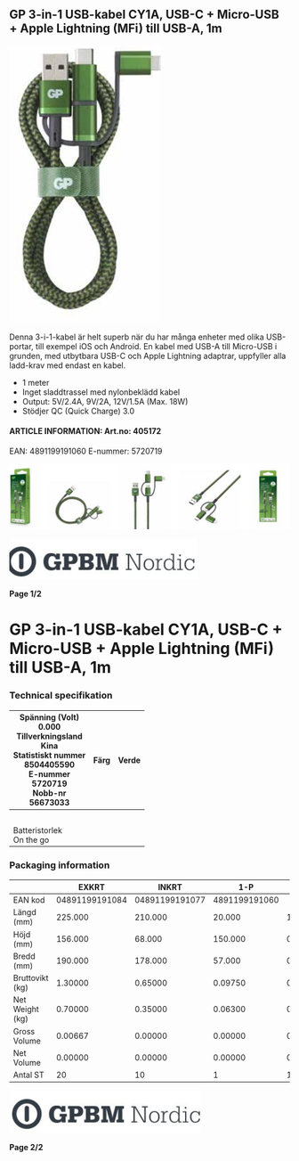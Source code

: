 ## GP 3-in-1 USB-kabel CY1A, USB-C + Micro-USB + Apple Lightning (MFi) till USB-A, 1m

![](_page_0_Picture_3.jpeg)

Denna 3-i-1-kabel är helt superb när du har många enheter med olika USB-portar, till exempel iOS och Android. En kabel med USB-A till Micro-USB i grunden, med utbytbara USB-C och Apple Lightning adaptrar, uppfyller alla ladd-krav med endast en kabel. 

- 1 meter
- Inget sladdtrassel med nylonbeklädd kabel
- Output: 5V/2.4A, 9V/2A, 12V/1.5A (Max. 18W)
- Stödjer QC (Quick Charge) 3.0

#### **ARTICLE INFORMATION:** Art.no: 405172

EAN: 4891199191060 E-nummer: 5720719

![](_page_0_Picture_11.jpeg)

![](_page_0_Picture_13.jpeg)

**Page 1/2**

# GP 3-in-1 USB-kabel CY1A, USB-C + Micro-USB + Apple Lightning (MFi) till USB-A, 1m

### **Technical specifikation**

| Spänning (Volt)<br>0.000<br>Tillverkningsland<br>Kina<br>Statistiskt nummer<br>8504405590<br>E-nummer<br>5720719<br>Nobb-nr<br>56673033 | Färg | Verde |
|-----------------------------------------------------------------------------------------------------------------------------------------|------|-------|
|                                                                                                                                         |      |       |
|                                                                                                                                         |      |       |
|                                                                                                                                         |      |       |
|                                                                                                                                         |      |       |
|                                                                                                                                         |      |       |
| Batteristorlek<br>On the go                                                                                                             |      |       |

### **Packaging information**

|                 | EXKRT          | INKRT          | 1-P           | ST       |
|-----------------|----------------|----------------|---------------|----------|
| EAN kod         | 04891199191084 | 04891199191077 | 4891199191060 |          |
| Längd (mm)      | 225.000        | 210.000        | 20.000        | 1000.000 |
| Höjd (mm)       | 156.000        | 68.000         | 150.000       | 0.000    |
| Bredd (mm)      | 190.000        | 178.000        | 57.000        | 0.000    |
| Bruttovikt (kg) | 1.30000        | 0.65000        | 0.09750       | 0.09750  |
| Net Weight (kg) | 0.70000        | 0.35000        | 0.06300       | 0.06300  |
| Gross Volume    | 0.00667        | 0.00000        | 0.00000       | 0.00033  |
| Net Volume      | 0.00000        | 0.00000        | 0.00000       | 0.00000  |
| Antal ST        | 20             | 10             | 1             | 1        |

![](_page_1_Picture_7.jpeg)

**Page 2/2**